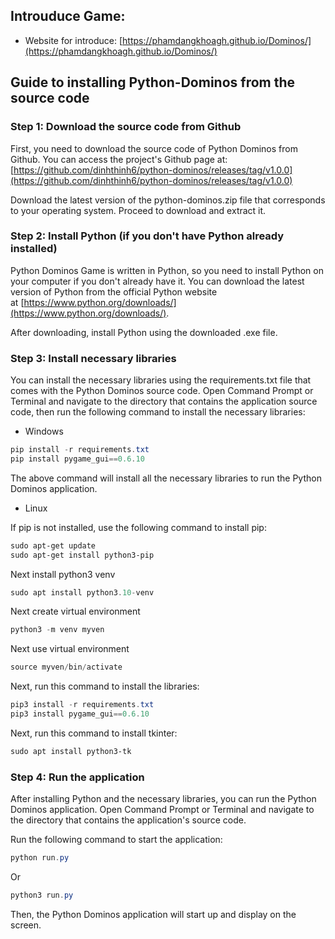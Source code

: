 ## **Introuduce Game:**
- Website for introduce: [https://phamdangkhoagh.github.io/Dominos/](https://phamdangkhoagh.github.io/Dominos/)

## **Guide to installing Python-Dominos from the source code**

### **Step 1: Download the source code from Github**

First, you need to download the source code of Python Dominos from Github. You can access the project's Github page at: [https://github.com/dinhthinh6/python-dominos/releases/tag/v1.0.0](https://github.com/dinhthinh6/python-dominos/releases/tag/v1.0.0)

Download the latest version of the python-dominos.zip file that corresponds to your operating system. Proceed to download and extract it.

### **Step 2: Install Python (if you don't have Python already installed)**

Python Dominos Game is written in Python, so you need to install Python on your computer if you don't already have it. You can download the latest version of Python from the official Python website at [https://www.python.org/downloads/](https://www.python.org/downloads/).

After downloading, install Python using the downloaded .exe file.

### **Step 3: Install necessary libraries**

You can install the necessary libraries using the requirements.txt file that comes with the Python Dominos source code. Open Command Prompt or Terminal and navigate to the directory that contains the application source code, then run the following command to install the necessary libraries:

- Windows

```powershell
pip install -r requirements.txt
pip install pygame_gui==0.6.10
```

The above command will install all the necessary libraries to run the Python Dominos application.

- Linux

If pip is not installed, use the following command to install pip:

```powershell
sudo apt-get update
sudo apt-get install python3-pip
```
Next install python3 venv
```powershell
sudo apt install python3.10-venv
```

Next create virtual environment
```powershell
python3 -m venv myven
```

Next use virtual environment
```powershell
source myven/bin/activate
```

Next, run this command to install the libraries:

```powershell
pip3 install -r requirements.txt
pip3 install pygame_gui==0.6.10
```

Next, run this command to install tkinter:

```powershell
sudo apt install python3-tk
```

### **Step 4: Run the application**

After installing Python and the necessary libraries, you can run the Python Dominos application. Open Command Prompt or Terminal and navigate to the directory that contains the application's source code.

Run the following command to start the application:

```powershell
python run.py
```

Or

```powershell
python3 run.py
```

Then, the Python Dominos application will start up and display on the screen.
